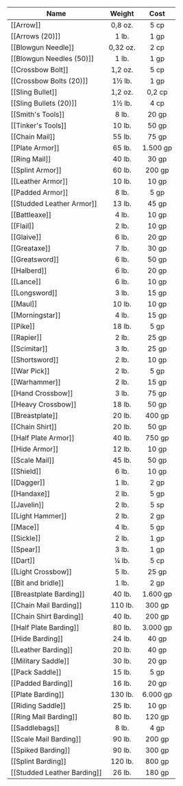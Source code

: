 
| Name                        |  Weight  |   Cost   |
| --------------------------- | :------: | :------: |
| [[Arrow]]                   | 0,8 oz.  |   5 cp   |
| [[Arrows (20)]]             |  1 lb.   |   1 gp   |
| [[Blowgun Needle]]          | 0,32 oz. |   2 cp   |
| [[Blowgun Needles (50)]]    |  1 lb.   |   1 gp   |
| [[Crossbow Bolt]]           | 1,2 oz.  |   5 cp   |
| [[Crossbow Bolts (20)]]     |  1½ lb.  |   1 gp   |
| [[Sling Bullet]]            | 1,2 oz.  |  0,2 cp  |
| [[Sling Bullets (20)]]      |  1½ lb.  |   4 cp   |
| [[Smith's Tools]]           |  8 lb.   |  20 gp   |
| [[Tinker's Tools]]          |  10 lb.  |  50 gp   |
| [[Chain Mail]]              |  55 lb.  |  75 gp   |
| [[Plate Armor]]             |  65 lb.  | 1.500 gp |
| [[Ring Mail]]               |  40 lb.  |  30 gp   |
| [[Splint Armor]]            |  60 lb.  |  200 gp  |
| [[Leather Armor]]           |  10 lb.  |  10 gp   |
| [[Padded Armor]]            |  8 lb.   |   5 gp   |
| [[Studded Leather Armor]]   |  13 lb.  |  45 gp   |
| [[Battleaxe]]               |  4 lb.   |  10 gp   |
| [[Flail]]                   |  2 lb.   |  10 gp   |
| [[Glaive]]                  |  6 lb.   |  20 gp   |
| [[Greataxe]]                |  7 lb.   |  30 gp   |
| [[Greatsword]]              |  6 lb.   |  50 gp   |
| [[Halberd]]                 |  6 lb.   |  20 gp   |
| [[Lance]]                   |  6 lb.   |  10 gp   |
| [[Longsword]]               |  3 lb.   |  15 gp   |
| [[Maul]]                    |  10 lb.  |  10 gp   |
| [[Morningstar]]             |  4 lb.   |  15 gp   |
| [[Pike]]                    |  18 lb.  |   5 gp   |
| [[Rapier]]                  |  2 lb.   |  25 gp   |
| [[Scimitar]]                |  3 lb.   |  25 gp   |
| [[Shortsword]]              |  2 lb.   |  10 gp   |
| [[War Pick]]                |  2 lb.   |   5 gp   |
| [[Warhammer]]               |  2 lb.   |  15 gp   |
| [[Hand Crossbow]]           |  3 lb.   |  75 gp   |
| [[Heavy Crossbow]]          |  18 lb.  |  50 gp   |
| [[Breastplate]]             |  20 lb.  |  400 gp  |
| [[Chain Shirt]]             |  20 lb.  |  50 gp   |
| [[Half Plate Armor]]        |  40 lb.  |  750 gp  |
| [[Hide Armor]]              |  12 lb.  |  10 gp   |
| [[Scale Mail]]              |  45 lb.  |  50 gp   |
| [[Shield]]                  |  6 lb.   |  10 gp   |
| [[Dagger]]                  |  1 lb.   |   2 gp   |
| [[Handaxe]]                 |  2 lb.   |   5 gp   |
| [[Javelin]]                 |  2 lb.   |   5 sp   |
| [[Light Hammer]]            |  2 lb.   |   2 gp   |
| [[Mace]]                    |  4 lb.   |   5 gp   |
| [[Sickle]]                  |  2 lb.   |   1 gp   |
| [[Spear]]                   |  3 lb.   |   1 gp   |
| [[Dart]]                    |  ¼ lb.   |   5 cp   |
| [[Light Crossbow]]          |  5 lb.   |  25 gp   |
| [[Bit and bridle]]          |  1 lb.   |   2 gp   |
| [[Breastplate Barding]]     |  40 lb.  | 1.600 gp |
| [[Chain Mail Barding]]      | 110 lb.  |  300 gp  |
| [[Chain Shirt Barding]]     |  40 lb.  |  200 gp  |
| [[Half Plate Barding]]      |  80 lb.  | 3.000 gp |
| [[Hide Barding]]            |  24 lb.  |  40 gp   |
| [[Leather Barding]]         |  20 lb.  |  40 gp   |
| [[Military Saddle]]         |  30 lb.  |  20 gp   |
| [[Pack Saddle]]             |  15 lb.  |   5 gp   |
| [[Padded Barding]]          |  16 lb.  |  20 gp   |
| [[Plate Barding]]           | 130 lb.  | 6.000 gp |
| [[Riding Saddle]]           |  25 lb.  |  10 gp   |
| [[Ring Mail Barding]]       |  80 lb.  |  120 gp  |
| [[Saddlebags]]              |  8 lb.   |   4 gp   |
| [[Scale Mail Barding]]      |  90 lb.  |  200 gp  |
| [[Spiked Barding]]          |  90 lb.  |  300 gp  |
| [[Splint Barding]]          | 120 lb.  |  800 gp  |
| [[Studded Leather Barding]] |  26 lb.  |  180 gp  |